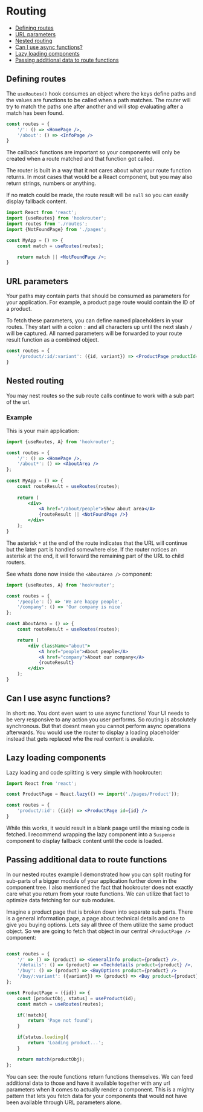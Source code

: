 # Routing

- [Defining routes](#defining-routes)
- [URL parameters](#url-parameters)
- [Nested routing](#nested-routing)
- [Can I use async functions?](#can-i-use-async-functions)
- [Lazy loading components](#lazy-loading-components)
- [Passing additional data to route functions](#passing-additional-data-to-route-functions)

## Defining routes
The `useRoutes()` hook consumes an object where the keys define paths and the values are functions to be called when 
a path matches. The router will try to match the paths one after another and will stop evaluating after a match has 
been found.

```jsx
const routes = {
    '/': () => <HomePage />,
    '/about': () => <InfoPage />
}
```

The callback functions are important so your components will only be created when a route matched and that function 
got called.

The router is built in a way that it not cares about what your route function returns. In most cases that would be a 
React component, but you may also return strings, numbers or anything.

If no match could be made, the route result will be `null` so you can easily display fallback content.

```jsx
import React from 'react';
import {useRoutes} from 'hookrouter';
import routes from './routes';
import {NotFoundPage} from './pages';

const MyApp = () => {
    const match = useRoutes(routes);

    return match || <NotFoundPage />;
}
```

## URL parameters
Your paths may contain parts that should be consumed as parameters for your application. For example, a product page 
route would contain the ID of a product. 

To fetch these parameters, you can define named placeholders in your routes. They start with a colon `:` and all 
characters up until the next slash `/` will be captured. All named parameters will be forwarded to your route result 
function as a combined object.

```jsx
const routes = {
    '/product/:id/:variant': ({id, variant}) => <ProductPage productId={id} variant={variant} />
}
```

## Nested routing
You may nest routes so the sub route calls continue to work with a sub part of the
url.

### Example
This is your main application:
```jsx harmony
import {useRoutes, A} from 'hookrouter';

const routes = {
    '/': () => <HomePage />,
    '/about*': () => <AboutArea />
};
	
const MyApp = () => {
    const routeResult = useRoutes(routes);
	
    return (
        <div>
            <A href="/about/people">Show about area</A>
            {routeResult || <NotFoundPage />}			
        </div>		
    );
}
```
The asterisk `*` at the end of the route indicates that the URL will continue
but the later part is handled somewhere else. If the router notices an asterisk
at the end, it will forward the remaining part of the URL to child routers.

See whats done now inside the `<AboutArea />` component:

```jsx harmony
import {useRoutes, A} from 'hookrouter';

const routes = {
    '/people': () => 'We are happy people',
    '/company': () => 'Our company is nice'
};

const AboutArea = () => {
    const routeResult = useRoutes(routes);

    return (
        <div className="about">
            <A href="people">About people</A>
            <A href="company">About our company</A>
            {routeResult}
        </div>
    );
}
```

## Can I use async functions?
In short: no. You dont even want to use async functions! Your UI needs to be very responsive to any action you user 
performs. So routing is absolutely synchronous. But that doesnt mean you cannot perform async operations afterwards. 
You would use the router to display a loading placeholder instead that gets replaced whe the real content is available.

## Lazy loading components

Lazy loading and code splitting is very simple with hookrouter:

```jsx
import React from 'react';

const ProductPage = React.lazy(() => import('./pages/Product'));

const routes = {
    'product/:id': ({id}) => <ProductPage id={id} />
}
```

While this works, it would result in a blank paage until the missing code is fetched. I recommend wrapping the lazy 
component into a `Suspense` component to display fallback content until the code is loaded.


## Passing additional data to route functions
In our nested routes example I demonstrated how you can split routing for sub-parts of a bigger module of your 
application further down in the component tree. I also mentioned the fact that hookrouter does not exactly care what 
you return from your route functions. We can utilize that fact to optimize data fetching for our sub modules.

Imagine a product page that is broken down into separate sub parts. There is a general information page, a page about 
technical details and one to give you buying options. Lets say all three of them utilize the same product object. So we
are going to fetch that object in our central `<ProductPage />` component:

```jsx

const routes = {
    '/' => () => (product) => <GeneralInfo product={product} />,
    '/details': () => (product) => <Techdetails product={product} />,
    '/buy': () => (product) => <BuyOptions product={product} />
    '/buy/:variant': ({variant}) => (product) => <Buy product={product} variant={variant} />
};

const ProductPage = ({id}) => {
    const [productObj, status] = useProduct(id);
    const match = useRoutes(routes);

    if(!match){
        return 'Page not found';
    }

    if(status.loading){
        return 'Loading product...';
    }

    return match(productObj);
};
```

You can see: the route functions return functions themselves. We can feed additional data to those and have it available 
together with any url parameters when it comes to actually render a component. This is a mighty pattern that lets you 
fetch data for your components that would not have been available through URL parameters alone.
